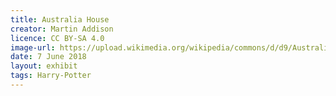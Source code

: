 ```yaml
---
title: Australia House
creator: Martin Addison
licence: CC BY-SA 4.0
image-url: https://upload.wikimedia.org/wikipedia/commons/d/d9/Australia_House_-_geograph.org.uk_-_680485.jpg
date: 7 June 2018
layout: exhibit
tags: Harry-Potter
---
```

